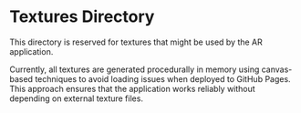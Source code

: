 # Textures Directory

This directory is reserved for textures that might be used by the AR application.

Currently, all textures are generated procedurally in memory using canvas-based techniques to avoid loading issues when deployed to GitHub Pages. This approach ensures that the application works reliably without depending on external texture files.
